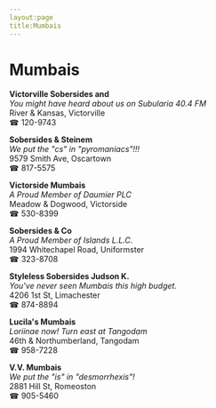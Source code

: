 ```yaml
---
layout:page
title:Mumbais
---
```

# Mumbais

**Victorville Sobersides and**  
_You might have heard about us on Subularia 40.4 FM_  
River & Kansas, Victorville  
☎ 120-9743



**Sobersides & Steinem**  
_We put the "cs" in "pyromaniacs"!!!_  
9579 Smith Ave, Oscartown  
☎ 817-5575



**Victorside Mumbais**  
_A Proud Member of Daumier PLC_  
Meadow & Dogwood, Victorside  
☎ 530-8399



**Sobersides & Co**  
_A Proud Member of Islands L.L.C._  
1994 Whitechapel Road, Uniformster  
☎ 323-8708



**Styleless Sobersides Judson K.**  
_You've never seen Mumbais this high budget._  
4206 1st St, Limachester  
☎ 874-8894



**Lucila's Mumbais**  
_Loriinae now! 
Turn east at Tangodam_  
46th & Northumberland, Tangodam  
☎ 958-7228



**V.V. Mumbais**  
_We put the "is" in "desmorrhexis"!_  
2881 Hill St, Romeoston  
☎ 905-5460



